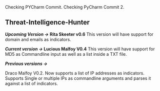 Checking PYCharm Commit.
Checking PyCharm Commit 2.

<h2> Threat-Intelligence-Hunter</h2>

<b><i>Upcoming Version -></b></i> <b>Rita Skeeter v0.6</b>
This version will have support for domain and emails as indicators. 

<b><i>Current version -> </b></i><b>Lucious Malfoy V0.4</b>
This version will have support for MD5 as Commandline input as well as a list inside a TXT file.

<b><i>Previous versions -> </b></i>

Draco Malfoy V0.2.
Now supports a list of IP addresses as indicators.
Supports Single or multiple IPs as commandline arguments and parses it against a list of indicators.
